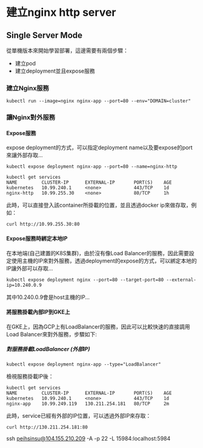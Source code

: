 # 建立nginx http server


## Single Server Mode

從單機版本來開始學習部署，這邊需要有兩個步驟：

* 建立pod
* 建立deployment並且expose服務

### 建立Nginx服務

```
kubectl run --image=nginx nginx-app --port=80 --env="DOMAIN=cluster"
```

### 讓Nginx對外服務

#### Expose服務

expose deployment的方式，可以指定deployment name以及要expose的port來讓外部存取...

```
kubectl expose deployment nginx-app --port=80 --name=nginx-http
```

```
kubectl get services
NAME         CLUSTER-IP      EXTERNAL-IP       PORT(S)    AGE
kubernetes   10.99.240.1     <none>            443/TCP    1d
nginx-http   10.99.255.30    <none>            80/TCP     1h
```

此時，可以直接登入該container所掛載的位置，並且透過docker ip來做存取，例如：

```
curl http://10.99.255.30:80
```

#### Expose服務時綁定本地IP

在本地端(自己建置的K8S集群)，由於沒有像Load Balancer的服務，因此需要設定使用主機的IP來對外服務，透過deployment的expose的方式，可以綁定本地的IP讓外部可以存取...

```
kubectl expose deployment nginx --port=80 --target-port=80 --external-ip=10.240.0.9
```

其中10.240.0.9會是host主機的IP...


#### 將服務掛載內部IP到GKE上

在GKE上，因為GCP上有LoadBalancer的服務，因此可以比較快速的直接調用Load Balancer來對外服務，步驟如下:


##### 對服務掛載LoadBalancer (外部IP)

```
kubectl expose deployment nginx-app --type="LoadBalancer"
```

檢視服務掛載IP後：

```
kubectl get services
NAME         CLUSTER-IP      EXTERNAL-IP       PORT(S)    AGE
kubernetes   10.99.240.1     <none>            443/TCP    1d
nginx-app    10.99.249.119   130.211.254.181   80/TCP     2m
```

此時，service已經有外部的IP位置，可以透過外部IP來存取：

```
curl http://130.211.254.181:80
```


ssh peihsinsu@104.155.210.209 -A -p 22 -L 15984:localhost:5984